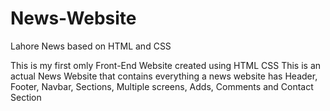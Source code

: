 # News-Website
Lahore News based on HTML and CSS 

This is my first omly Front-End Website created using HTML CSS 
This is an actual News Website that contains everything a news website has
Header, Footer, Navbar, Sections, Multiple screens, Adds, Comments and Contact Section
